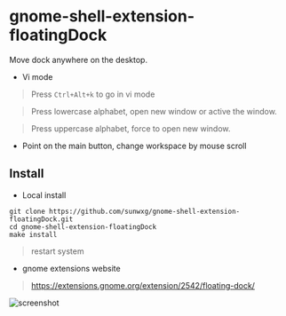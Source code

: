 # gnome-shell-extension-floatingDock

Move dock anywhere on the desktop.

* Vi mode
> Press `Ctrl+Alt+k` to go in vi mode

> Press lowercase alphabet, open new window or active the window.

> Press uppercase alphabet, force to open new window.

* Point on the main button, change workspace by mouse scroll

## Install

* Local install

```
git clone https://github.com/sunwxg/gnome-shell-extension-floatingDock.git
cd gnome-shell-extension-floatingDock
make install
```

> restart system

* gnome extensions website

> https://extensions.gnome.org/extension/2542/floating-dock/

![screenshot](/screenshot.gif)
